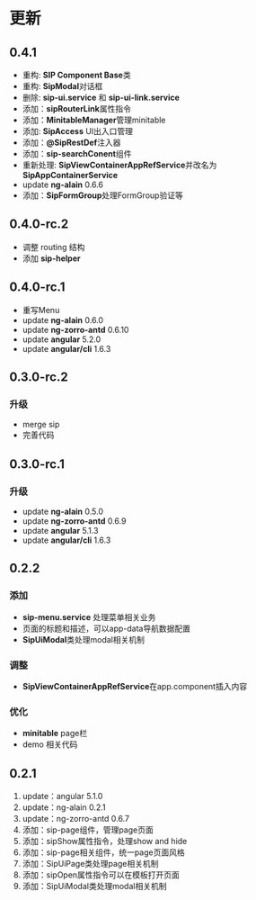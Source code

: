 
# 更新

## 0.4.1

* 重构: **SIP Component Base**类
* 重构: **SipModal**对话框
* 删除: **sip-ui.service** 和 **sip-ui-link.service**
* 添加：**sipRouterLink**属性指令
* 添加：**MinitableManager**管理minitable
* 添加: **SipAccess** UI出入口管理
* 添加：**@SipRestDef**注入器
* 添加：**sip-searchConent**组件
* 重新处理: **SipViewContainerAppRefService**并改名为**SipAppContainerService**
* update **ng-alain**  0.6.6
* 添加：**SipFormGroup**处理FormGroup验证等

## 0.4.0-rc.2

* 调整 routing 结构
* 添加 **sip-helper**

## 0.4.0-rc.1

* 重写Menu
* update **ng-alain**  0.6.0
* update **ng-zorro-antd**  0.6.10
* update **angular**  5.2.0
* update **angular/cli**  1.6.3

## 0.3.0-rc.2

### 升级

* merge sip
* 完善代码

## 0.3.0-rc.1

### 升级

* update **ng-alain**  0.5.0
* update **ng-zorro-antd**  0.6.9
* update **angular**  5.1.3
* update **angular/cli**  1.6.3

## 0.2.2

### 添加

  * **sip-menu.service** 处理菜单相关业务
  * 页面的标题和描述，可以app-data导航数据配置
  * **SipUiModal**类处理modal相关机制

### 调整

  * **SipViewContainerAppRefService**在app.component插入内容

### 优化

  * **minitable** page栏
  * demo 相关代码

## 0.2.1

  1. update：angular 5.1.0
  2. update：ng-alain  0.2.1
  3. update：ng-zorro-antd 0.6.7
  4. 添加：sip-page组件，管理page页面
  5. 添加：sipShow属性指令，处理show and hide
  6. 添加：sip-page相关组件，统一page页面风格
  7. 添加：SipUiPage类处理page相关机制
  8. 添加：sipOpen属性指令可以在模板打开页面
  9. 添加：SipUiModal类处理modal相关机制